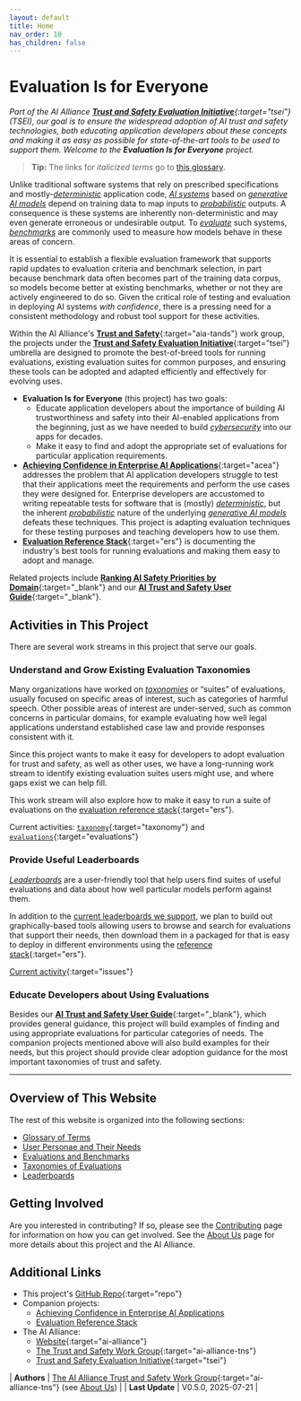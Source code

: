 ```yaml
---
layout: default
title: Home
nav_order: 10
has_children: false
---
```


# Evaluation Is for Everyone

_Part of the AI Alliance [**Trust and Safety Evaluation Initiative**](https://thealliance.ai/core-projects/trust-and-safety-evaluations){:target="tsei"} (TSEI), our goal is to ensure the widespread adoption of AI trust and safety technologies, both educating application developers about these concepts and making it as easy as possible for state-of-the-art tools to be used to support them. Welcome to the **Evaluation Is for Everyone** project._

> **Tip:** The links for _italicized terms_ go to [this glossary]({{site.glossaryurl}}).

Unlike traditional software systems that rely on prescribed specifications and mostly-[_deterministic_]({{site.glossaryurl}}/#determinism) application code, [_AI systems_]({{site.glossaryurl}}/#ai-system) based on [_generative AI models_]({{site.glossaryurl}}/#generative-ai-model) depend on training data to map inputs to [_probabilistic_]({{site.glossaryurl}}/#probability-and-statistics) outputs. A consequence is these systems are inherently non-deterministic and may even generate erroneous or undesirable output. To [_evaluate_]({{site.glossaryurl}}/#evaluation) such systems, [_benchmarks_]({{site.glossaryurl}}/#benchmark) are commonly used to measure how models behave in these areas of concern. 

It is essential to establish a flexible evaluation framework that supports rapid updates to evaluation criteria and benchmark selection, in part because benchmark data often becomes part of the training data corpus, so models become better at existing benchmarks, whether or not they are actively engineered to do so. Given the critical role of testing and evaluation in deploying AI systems _with confidence_, there is a pressing need for a consistent methodology and robust tool support for these activities.

<!--
> See this short [presentation]({{site.baseurl}}/files/TSEI-Overview.pdf) (PDF) about the Trust and Safety Evaluations Initiative. 
-->

Within the AI Alliance's [**Trust and Safety**](https://thealliance.ai/focus-areas/trust-and-safety){:target="aia-tands"} work group, the projects under the [**Trust and Safety Evaluation Initiative**](https://thealliance.ai/core-projects/trust-and-safety-evaluations){:target="tsei"} umbrella are designed to promote the best-of-breed tools for running evaluations, existing evaluation suites for common purposes, and ensuring these tools can be adopted and adapted efficiently and effectively for evolving uses. 

* **Evaluation Is for Everyone** (this project) has two goals:
	* Educate application developers about the importance of building AI trustworthiness and safety into their AI-enabled applications from the beginning, just as we have needed to build [_cybersecurity_]({{site.glossaryurl}}/#security) into our apps for decades.
	* Make it easy to find and adopt the appropriate set of evaluations for particular application requirements.
*  [**Achieving Confidence in Enterprise AI Applications**](https://the-ai-alliance.github.io/ai-application-testing/){:target="acea"} addresses the problem that AI application developers struggle to test that their applications meet the requirements and perform the use cases they were designed for. Enterprise developers are accustomed to writing repeatable tests for software that is (mostly) [_deterministic_]({{site.glossaryurl}}/#determinism), but the inherent [_probabilistic_]({{site.glossaryurl}}#probability-and-statistics) nature of the underlying [_generative AI models_]({{site.glossaryurl}}/#generative-ai-model) defeats these techniques. This project is adapting evaluation techniques for these testing purposes and teaching developers how to use them.
* [**Evaluation Reference Stack**](https://the-ai-alliance.github.io/eval-ref-stack/){:target="ers"} is documenting the industry's best tools for running evaluations and making them easy to adopt and manage.

Related projects include [**Ranking AI Safety Priorities by Domain**](https://the-ai-alliance.github.io/ranking-safety-priorities/){:target="_blank"} and our [**AI Trust and Safety User Guide**](https://the-ai-alliance.github.io/trust-safety-user-guide/){:target="_blank"}.

## Activities in This Project

There are several work streams in this project that serve our goals.

### Understand and Grow Existing Evaluation Taxonomies

Many organizations have worked on [_taxonomies_]({{site.glossaryurl}}/#taxonomy) or &ldquo;suites&rdquo; of evaluations, usually focused on specific areas of interest, such as categories of harmful speech. Other possible areas of interest are under-served, such as common concerns in particular domains, for example evaluating how well legal applications understand established case law and provide responses consistent with it. 

Since this project wants to make it easy for developers to adopt evaluation for trust and safety, as well as other uses, we have a long-running work stream to identify existing evaluation suites users might use, and where gaps exist we can help fill.

This work stream will also explore how to make it easy to run a suite of evaluations on the [evaluation reference stack](https://the-ai-alliance.github.io/eval-ref-stack/){:target="ers"}.

Current activities: [`taxonomy`](https://github.com/orgs/The-AI-Alliance/projects/23/views/1?filterQuery=label%3Ataxonomy){:target="taxonomy"} and [`evaluations`](https://github.com/orgs/The-AI-Alliance/projects/23/views/1?filterQuery=label%3Aevaluations){:target="evaluations"}

### Provide Useful Leaderboards

[_Leaderboards_]({{site.glossaryurl}}/#leaderboard) are a user-friendly tool that help users find suites of useful evaluations and data about how well particular models perform against them. 

In addition to the [current leaderboards we support]({{site.baseurl}}/leaderboards/leaderboards), we plan to build out graphically-based tools allowing users to browse and search for evaluations that support their needs, then download them in a packaged for that is easy to deploy in different environments using the [reference stack](https://the-ai-alliance.github.io/eval-ref-stack/){:target="ers"}.

[Current activity](https://github.com/orgs/The-AI-Alliance/projects/23/views/1?filterQuery=label%3Aleaderboards){:target="issues"}

### Educate Developers about Using Evaluations

Besides our [**AI Trust and Safety User Guide**](https://the-ai-alliance.github.io/trust-safety-user-guide/){:target="_blank"}, which provides general guidance, this project will build examples of finding and using appropriate evaluations for particular categories of needs. The companion projects mentioned above will also build examples for their needs, but this project should provide clear adoption guidance for the most important taxonomies of trust and safety.

---

## Overview of This Website

The rest of this website is organized into the following sections:

* [Glossary of Terms]({{site.glossaryurl}})
* [User Personae and Their Needs]({{site.baseurl}}/user-personae/user-personae)
* [Evaluations and Benchmarks]({{site.baseurl}}/evaluations/evaluations)
* [Taxonomies of Evaluations]({{site.baseurl}}/taxonomy/taxonomy)
* [Leaderboards]({{site.baseurl}}/leaderboards/leaderboards)

## Getting Involved

Are you interested in contributing? If so, please see the [Contributing]({{site.baseurl}}/contributing) page for information on how you can get involved. See the [About Us]({{site.baseurl}}/about) page for more details about this project and the AI Alliance.

## Additional Links

* This project's [GitHub Repo](https://github.com/The-AI-Alliance/trust-safety-evals){:target="repo"}
* Companion projects: 
	* <a href="https://the-ai-alliance.github.io/ai-application-testing/" target="acea">Achieving Confidence in Enterprise AI Applications</a>
	* <a href="https://the-ai-alliance.github.io/eval-ref-stack/" target="ers">Evaluation Reference Stack</a>
* The AI Alliance: 
	* [Website](https://thealliance.ai){:target="ai-alliance"}
	* [The Trust and Safety Work Group](https://thealliance.ai/focus-areas/trust-and-safety){:target="ai-alliance-tns"} 
	* [Trust and Safety Evaluation Initiative](https://thealliance.ai/core-projects/trust-and-safety-evaluations){:target="tsei"}

| **Authors** | [The AI Alliance Trust and Safety Work Group](https://thealliance.ai/focus-areas/trust-and-safety){:target="ai-alliance-tns"} (see [About Us]({{site.baseurl}}/about)) |
| **Last Update** | V0.5.0, 2025-07-21 |
